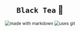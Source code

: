 <h1 align="center"><code>Black Tea</code> 🍵</h1>

<div align="center">
    <img src="https://forthebadge.com/images/badges/made-with-markdown.svg" alt="made with markdown" />
    <img src="https://forthebadge.com/images/badges/uses-git.svg" alt="uses git" />
</div>
